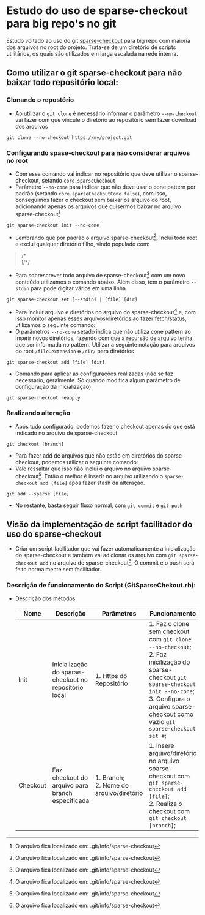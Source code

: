 # Estudo do uso de sparse-checkout para big repo's no git

Estudo voltado ao uso do git [sparse-checkout](https://git-scm.com/docs/git-sparse-checkout) para big repo com maioria dos arquivos no root do projeto. Trata-se de um diretório de scripts utilitários, os quais são utilizados em larga escalada na rede interna.

## Como utilizar o git sparse-checkout para não baixar todo repositório local:

### Clonando o repostório

* Ao utilizar o ```git clone``` é necessário informar o parâmetro ```--no-checkout``` vai fazer com que vincule o diretório ao repositório sem fazer download dos arquivos
```git-bash
git clone --no-checkout https://my/project.git
```

### Configurando spase-checkout para não considerar arquivos no root

* Com esse comando vai indicar no repositório que deve utilizar o sparse-checkout, setando ```core.sparseCheckout```
* Parâmetro ```--no-cone``` para indicar que não deve usar o cone pattern por padrão (setando ```core.sparseCheckoutCone false```), com isso, conseguimos fazer o checkout sem baixar os arquivo do root, adicionando apenas os arquivos que quisermos baixar no arquivo sparse-checkout[^1]
```git
git sparse-checkout init --no-cone
```
* Lembrando que por padrão o arquivo sparse-checkout[^1], inclui todo root e exclui qualquer diretório filho, vindo populado com:
> /* <br>
> !/*/

* Para sobrescrever todo arquivo de sparse-checkout[^1] com um novo conteúdo utilizamos o comando abaixo. Além disso, tem o parâmetro ```--stdin``` para pode digitar vários em uma linha.
```git
git sparse-checkout set [--stdin] | [file] [dir]
```

* Para incluir arquivo e diretórios no arquivo do sparse-checkout[^1] e, com isso monitor apenas esses arquivos/diretórios ao fazer fetch/status, utilizamos o seguinte comando:
* O parâmetros ```--no-cone``` setado indica que não utiliza cone pattern ao inserir novos diretórios, fazendo com que a recursão de arquivo tenha que ser informada no pattern. Utilizar a seguinte notação para arquivos do root ```/file.extension``` e ```/dir/``` para diretórios
```git
git sparse-checkout add [file] [dir]
```

* Comando para aplicar as configurações realizadas (não se faz necessário, geralmente. Só quando modifica algum parâmetro de configuração da inicialização)
```git
git sparse-checkout reapply
```

### Realizando alteração
* Após tudo configurado, podemos fazer o checkout apenas do que está indicado no arquivo de sparse-checkout
```git
git checkout [branch]
```

* Para fazer add de arquivos que não estão em diretórios do sparse-checkout, podemos utilizar o seguinte comando:
* Vale ressaltar que isso não inclui o arquivo no arquivo sparse-checkout[^1]. Então o melhor é inserir no arquivo utilizando o ```sparse-checkout add [file]``` após fazer stash da alteração.
```git
git add --sparse [file]
```

* No restante, basta seguir fluxo normal, com ```git commit``` e ```git push```

## Visão da implementação de script facilitador do uso do sparse-checkout

* Criar um script facilitador que vai fazer automaticamente a inicialização do sparse-checkout e também vai adicionar os arquivo com ```git sparse-checkout add``` no arquivo de sparse-checkout[^1]. O commit e o push será feito normalmente sem facilitador.

### Descrição de funcionamento do Script (GitSparseChekout.rb):

* Descrição dos métodos:

    Nome| Descrição | Parâmetros | Funcionamento
    --- | --- | --- | --- |
    Init| Inicialização do sparse-checkout no repositório local | 1. Https do Repositório | 1. Faz o clone sem checkout com ```git clone --no-checkout```; <br> 2. Faz inicilização do sparse-checkout ```git sparse-checkout init --no-cone```; <br> 3. Configura o arquivo sparse-checkout como vazio ```git sparse-checkout set #```;
    Checkout| Faz checkout do arquivo para branch especificada  | 1. Branch; <br> 2. Nome do arquivo/diretório <br> | 1. Insere arquivo/diretório no arquivo sparse-checkout com ```git sparse-checkout add [file]```; <br> 2. Realiza o checkout com ```git checkout [branch]```;

[^1]: O arquivo fica localizado em: .git/info/sparse-checkout
